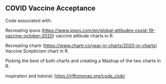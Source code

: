 ## COVID Vaccine Acceptance

Code associated with: 

Recreating ipsos (https://www.ipsos.com/en/global-attitudes-covid-19-vaccine-october-2020) vaccine attitude charts in R.

Recreating chartr (https://www.chartr.co/year-in-charts/2020-in-charts) Vaccine Scepticism chart in R.


Picking the best of both charts and creating a Mashup of the two charts in R.

inspiration and tutorial: https://riffomonas.org/code_club/

